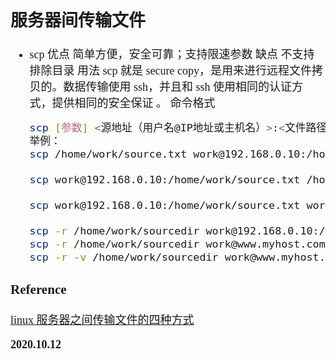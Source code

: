 <font size=4 face='楷体'>

## 服务器间传输文件

- scp
  优点 简单方便，安全可靠；支持限速参数
  缺点 不支持排除目录
  用法 scp 就是 secure copy，是用来进行远程文件拷贝的。数据传输使用 ssh，并且和 ssh 使用相同的认证方式，提供相同的安全保证 。
  命令格式

  ```bash
  scp [参数] <源地址（用户名@IP地址或主机名）>:<文件路径> <目的地址（用户名 @IP 地址或主机名）>:<文件路径>
  举例：
  scp /home/work/source.txt work@192.168.0.10:/home/work/  #把本地的source.txt文件拷贝到192.168.0.10机器上的/home/work目录下

  scp work@192.168.0.10:/home/work/source.txt /home/work/  #把192.168.0.10机器上的source.txt文件拷贝到本地的/home/work目录下

  scp work@192.168.0.10:/home/work/source.txt work@192.168.0.11:/home/work/  #把192.168.0.10机器上的source.txt文件拷贝到192.168.0.11机器的/home/work目录下

  scp -r /home/work/sourcedir work@192.168.0.10:/home/work/  #拷贝文件夹，加-r参数
  scp -r /home/work/sourcedir work@www.myhost.com:/home/work/  #使用主机名
  scp -r -v /home/work/sourcedir work@www.myhost.com:/home/work/  #显示详情，加-v参数
  ```

### Reference

[linux 服务器之间传输文件的四种方式](https://blog.csdn.net/qw_xingzhe/article/details/80167888)

**2020.10.12**
